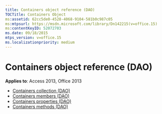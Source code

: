 ```yaml
---
title: Containers object reference (DAO)
TOCTitle: Containers Object
ms:assetid: 62cc5de0-4528-4068-9104-581b0c987c05
ms:mtpsurl: https://msdn.microsoft.com/library/Dn142215(v=office.15)
ms:contentKeyID: 52072703
ms.date: 09/18/2015
mtps_version: v=office.15
ms.localizationpriority: medium
---
```


# Containers object reference (DAO)

**Applies to**: Access 2013, Office 2013

- [Containers collection (DAO)](containers-collection-dao.md)
- [Containers members (DAO)](containers-members-dao.md)
- [Containers properties (DAO)](containers-properties-dao.md)
- [Containers methods (DAO)](containers-methods-dao.md)

